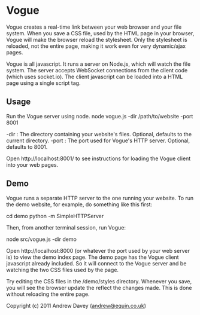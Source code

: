# Vogue

Vogue creates a real-time link between your web browser and your file system. When you save 
a CSS file, used by the HTML page in your browser, Vogue will make the browser reload the 
stylesheet. Only the stylesheet is reloaded, not the entire page, making it work even for 
very dynamic/ajax pages.

Vogue is all javascript. It runs a server on Node.js, which will watch the file 
system. The server accepts WebSocket connections from the client code (which uses socket.io).
The client javascript can be loaded into a HTML page using a single script tag.

## Usage
Run the Vogue server using node.
  node vogue.js -dir /path/to/website -port 8001

  -dir : The directory containing your website's files. Optional, defaults to the current directory.
  -port : The port used for Vogue's HTTP server. Optional, defaults to 8001.

  Open http://localhost:8001/ to see instructions for loading the Vogue client into your
  web pages.

## Demo
Vogue runs a separate HTTP server to the one running your website.
To run the demo website, for example, do something like this first:
  
  cd demo
  python -m SimpleHTTPServer

Then, from another terminal session, run Vogue:

  node src/vogue.js -dir demo

Open http://localhost:8000 (or whatever the port used by your web server is) 
to view the demo index page. The demo page has the Vogue client javascript already included.
So it will connect to the Vogue server and be watching the two CSS files used by the page.

Try editing the CSS files in the /demo/styles directory. Whenever you save, you will see the 
browser update the reflect the changes made. This is done without reloading the entire page.

Copyright (c) 2011 Andrew Davey (andrew@equin.co.uk)
